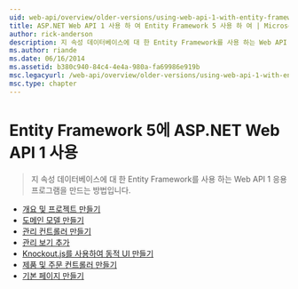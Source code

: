 ```yaml
---
uid: web-api/overview/older-versions/using-web-api-1-with-entity-framework-5/index
title: ASP.NET Web API 1 사용 하 여 Entity Framework 5 사용 하 여 | Microsoft Docs
author: rick-anderson
description: 지 속성 데이터베이스에 대 한 Entity Framework를 사용 하는 Web API 1 응용 프로그램을 만드는 방법입니다.
ms.author: riande
ms.date: 06/16/2014
ms.assetid: b380c940-84c4-4e4a-980a-fa69986e919b
msc.legacyurl: /web-api/overview/older-versions/using-web-api-1-with-entity-framework-5
msc.type: chapter
---
```

<a name="using-aspnet-web-api-1-with-entity-framework-5"></a>Entity Framework 5에 ASP.NET Web API 1 사용
====================
> 지 속성 데이터베이스에 대 한 Entity Framework를 사용 하는 Web API 1 응용 프로그램을 만드는 방법입니다.


- [개요 및 프로젝트 만들기](using-web-api-with-entity-framework-part-1.md)
- [도메인 모델 만들기](using-web-api-with-entity-framework-part-2.md)
- [관리 컨트롤러 만들기](using-web-api-with-entity-framework-part-3.md)
- [관리 보기 추가](using-web-api-with-entity-framework-part-4.md)
- [Knockout.js를 사용하여 동적 UI 만들기](using-web-api-with-entity-framework-part-5.md)
- [제품 및 주문 컨트롤러 만들기](using-web-api-with-entity-framework-part-6.md)
- [기본 페이지 만들기](using-web-api-with-entity-framework-part-7.md)
